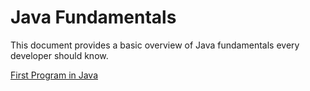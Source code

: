 # Java Fundamentals

This document provides a basic overview of Java fundamentals every developer should know.

[First Program in Java]([https://github.com "Visit GitHub](https://github.com/ashwinisomani/Learn-ObjectOriented-in-JAVA/blob/master/src/FirstProgram/FirstProgram.java)")
